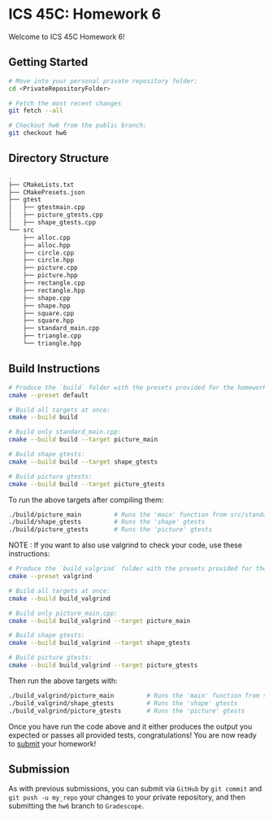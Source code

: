 # ICS 45C: Homework 6 

Welcome to ICS 45C Homework 6!

## Getting Started

```bash
# Move into your personal private repository folder:
cd <PrivateRepositoryFolder>

# Fetch the most recent changes
git fetch --all

# Checkout hw6 from the public branch:
git checkout hw6
```

## Directory Structure

```bash
.
├── CMakeLists.txt
├── CMakePresets.json
├── gtest
│   ├── gtestmain.cpp
│   ├── picture_gtests.cpp
│   ├── shape_gtests.cpp
└── src
    ├── alloc.cpp
    ├── alloc.hpp
    ├── circle.cpp
    ├── circle.hpp
    ├── picture.cpp
    ├── picture.hpp
    ├── rectangle.cpp
    ├── rectangle.hpp
    ├── shape.cpp
    ├── shape.hpp
    ├── square.cpp
    ├── square.hpp
    ├── standard_main.cpp
    ├── triangle.cpp
    └── triangle.hpp
```

## Build Instructions

```bash
# Produce the `build` folder with the presets provided for the homework:
cmake --preset default

# Build all targets at once:
cmake --build build

# Build only standard_main.cpp:
cmake --build build --target picture_main

# Build shape gtests:
cmake --build build --target shape_gtests

# Build picture gtests:
cmake --build build --target picture_gtests
```

To run the above targets after compiling them:

```bash
./build/picture_main         # Runs the 'main' function from src/standard_main.cpp
./build/shape_gtests         # Runs the 'shape' gtests
./build/picture_gtests       # Runs the 'picture' gtests
```

NOTE : If you want to also use valgrind to check your code, use these instructions:

```bash
# Produce the `build_valgrind` folder with the presets provided for the homework:
cmake --preset valgrind

# Build all targets at once:
cmake --build build_valgrind

# Build only picture_main.cpp:
cmake --build build_valgrind --target picture_main

# Build shape gtests:
cmake --build build_valgrind --target shape_gtests

# Build picture gtests:
cmake --build build_valgrind --target picture_gtests

```

Then run the above targets with:

```bash
./build_valgrind/picture_main         # Runs the 'main' function from src/standard_main.cpp
./build_valgrind/shape_gtests         # Runs the 'shape' gtests
./build_valgrind/picture_gtests       # Runs the 'picture' gtests
```

Once you have run the code above and it either produces the output you expected or passes
all provided tests, congratulations! You are now ready to [submit](#submission) your homework!

## Submission

As with previous submissions, you can submit via `GitHub` by `git commit` and `git push -u my_repo` your
changes to your private repository, and then submitting the `hw6` branch to `Gradescope`.
